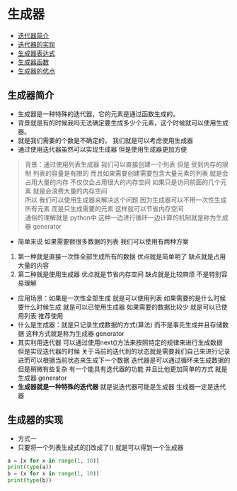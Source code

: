 # 生成器
* [迭代器简介](#迭代器简介)
* [迭代器的实现](#迭代器的实现)
* [生成器表达式](#生成器表达式)
* [生成器函数](#生成器函数)
* [生成器的优点](#生成器的优点)
## 生成器简介
* 生成器是一种特殊的迭代器，它的元素是通过函数生成的。
* 背景就是有的时候我吗无法确定要生成多少个元素，这个时候就可以使用生成器。
* 就是我们需要的个数是不确定的， 我们就是可以考虑使用生成器 
* 通过使用迭代器虽然可以实现生成器 但是使用生成器更加方便
> 背景：通过使用列表生成器 我们可以直接创建一个列表 但是 受到内存的限制 列表的容量是有限的 而且如果需要创建需要包含大量元素的列表 就是会占用大量的内存 不仅仅会占用很大的内存空间 如果只是访问前面的几个元素 就是会浪费大量的内存空间<br />
> 所以 我们可以使用生成器来解决这个问题 因为生成器可以不用一次性生成所有元素 而是只生成需要的元素 这样就可以节省内存空间 <br />
> 通俗的理解就是 python中 这种一边进行循环一边计算的机制就是称为生成器 generator 
* 简单来说 如果需要额很多数据的列表 我们可以使用有两种方案 
1. 第一种就是直接一次性全部生成所有的数据 优点就是简单明了 缺点就是占用大量的内容
2. 第二种就是使用生成器 优点就是节省内存空间 缺点就是比较麻烦 不是特别容易理解
* 应用场景：如果是一次性全部生成 就是可以使用列表 如果需要的是什么时候要什么时候生成 就是可以已使用生成器 如果需要的数据比较少 就是可以已使用列表 推荐使用
* 什么是生成器：就是只记录生成数据的方式(算法) 而不是事先生成并且存储数据 这种方式就是称为生成器 generator
* 其实利用迭代器 可以通过使用next()方法来按照特定的规律来进行生成数据 但是实现迭代器的时候 关于当前的迭代到的状态就是需要我们自己来进行记录 进而可以根据当前状态来生成下一个数据  迭代器是可以通过循环来生成数据的 但是稍微有些复杂 有一个能具有迭代器的功能 并且比他更加简单的方式 就是 生成器 generator
* **生成器就是一种特殊的迭代器** 就是说迭代器可能是生成器 生成器一定是迭代器
## 生成器的实现 
* 方式一 
* 只要将一个列表生成式的[]改成了() 就是可以得到一个生成器
```python
a = [x for x in range(1, 10)]
print(type(a))
b = (x for x in range(1, 10))
print(type(b))
```